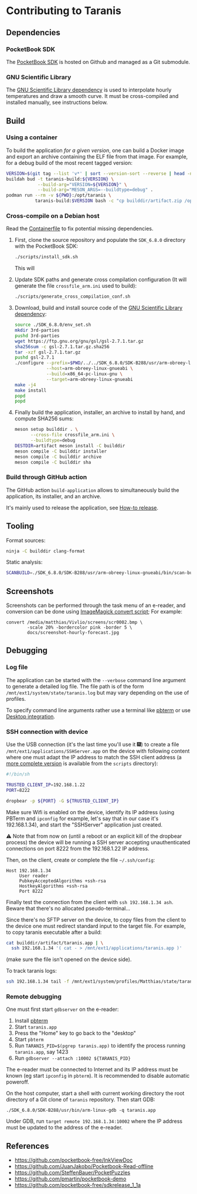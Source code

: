 # Contributing to Taranis

## Dependencies

### PocketBook SDK

The [PocketBook SDK](https://github.com/pocketbook/SDK_6.8.0) is
hosted on Github and managed as a Git submodule.

### GNU Scientific Library

The [GNU Scientific Library
dependency](https://www.gnu.org/software/gsl/) is used to interpolate
hourly temperatures and draw a smooth curve. It must be cross-compiled
and installed manually, see instructions below.

## Build

### Using a container

To build the application *for a given version*, one can build a Docker
image and export an archive containing the ELF file from that image. 
For example, for a debug build of the most recent tagged version:
```sh
VERSION=$(git tag --list 'v*' | sort --version-sort --reverse | head -n 1)
buildah bud -t taranis-build:${VERSION} \
            --build-arg="VERSION=${VERSION}" \
            --build-arg="MESON_ARGS=--buildtype=debug" .
podman run --rm -v ${PWD}:/opt/taranis \
           taranis-build:$VERSION bash -c "cp builddir/artifact.zip /opt/artifact.zip"
```

### Cross-compile on a Debian host

Read the [Containerfile](./Containerfile) to fix potential missing
dependencies.

1. First, clone the source repository and populate the `SDK_6.8.0`
   directory with the PocketBook SDK:
   ```sh
   ./scripts/install_sdk.sh
   ```

   This will

2. Update SDK paths and generate cross compilation configuration (It
   will generate the file `crossfile_arm.ini` used to build):
   ```sh
   ./scripts/generate_cross_compilation_conf.sh
   ```

3. Download, build and install source code of the [GNU Scientific
   Library dependency](https://www.gnu.org/software/gsl/):
   ```sh
   source ./SDK_6.8.0/env_set.sh
   mkdir 3rd-parties
   pushd 3rd-parties
   wget https://ftp.gnu.org/gnu/gsl/gsl-2.7.1.tar.gz
   sha256sum -c gsl-2.7.1.tar.gz.sha256
   tar -xzf gsl-2.7.1.tar.gz
   pushd gsl-2.7.1
   ./configure --prefix=$PWD/../../SDK_6.8.0/SDK-B288/usr/arm-obreey-linux-gnueabi/sysroot \
               --host=arm-obreey-linux-gnueabi \
               --build=x86_64-pc-linux-gnu \
               --target=arm-obreey-linux-gnueabi
   make -j4
   make install
   popd
   popd
   ```

4. Finally build the application, installer, an archive to
   install by hand, and compute SHA256 sums:
   ```sh
   meson setup builddir . \
         --cross-file crossfile_arm.ini \
         --buildtype=debug
   DESTDIR=artifact meson install -C builddir
   meson compile -C builddir installer
   meson compile -C builddir archive
   meson compile -C builddir sha
   ```

### Build through GitHub action

The GitHub action `build-application` allows to simultaneously build
the application, its installer, and an archive.

It's mainly used to release the application, see [How-to
release](./docs/how-to-release.md).

## Tooling

Format sources:
```sh
ninja -C builddir clang-format
```

Static analysis:
```sh
SCANBUILD=./SDK_6.8.0/SDK-B288/usr/arm-obreey-linux-gnueabi/bin/scan-build ninja -C builddir
```

## Screenshots

Screenshots can be performed through the task menu of an e-reader, and conversion can be done
using [ImageMagick convert script](https://www.imagemagick.org/script/convert.php); For example:
```
convert /media/matthias/Vivlio/screens/scr0002.bmp \
        -scale 20% -bordercolor pink -border 5 \
        docs/screenshot-hourly-forecast.jpg
```

## Debugging

### Log file

The application can be started with the `--verbose` command line
argument to generate a detailed log file. The file path is of the form
`/mnt/ext1/system/state/taranis.log` but may vary depending on the use
of profiles.

To specify command line arguments rather use a terminal like
[pbterm](https://github.com/Alastor27/pbterm) or use [Desktop
integration](./docs/desktop_integration.md).

### SSH connection with device

Use the USB connection (it's the last time you'll use it 🎆) to create
a file `/mnt/ext1/applications/SSHServer.app` on the device with
following content where one must adapt the IP address to match the SSH
client address (a [more complete version](./scripts/SSHServer.app) is
available from the `scripts` directory):

```sh
#!/bin/sh

TRUSTED_CLIENT_IP=192.168.1.22
PORT=8222

dropbear -p ${PORT} -G ${TRUSTED_CLIENT_IP}
```

Make sure Wifi is enabled on the device, identify its IP address
(using PBTerm and `ipconfig` for example, let's say that in our case
it's 192.168.1.34), and start the "SSHServer" application just created.

⚠️ Note that from now on (until a reboot or an explicit kill of the
dropbear process) the device will be running a SSH server accepting
unauthenticated connections on port 8222 from the 192.168.1.22 IP
address.

Then, on the client, create or complete the file `~/.ssh/config`:

```
Host 192.168.1.34
     User reader
     PubkeyAcceptedAlgorithms +ssh-rsa
     HostkeyAlgorithms +ssh-rsa
     Port 8222
```

Finally test the connection from the client with `ssh 192.168.1.34
ash`. Beware that there's no allocated pseudo-terminal…

Since there's no SFTP server on the device, to copy files from the
client to the device one must redirect standard input to the target
file. For example, to copy taranis executable after a build:

```sh
cat builddir/artifact/taranis.app | \
  ssh 192.168.1.34 '( cat - > /mnt/ext1/applications/taranis.app )'
```

(make sure the file isn't opened on the device side).

To track taranis logs:

```sh
ssh 192.168.1.34 tail -f /mnt/ext1/system/profiles/Matthias/state/taranis.log
```

### Remote debugging

One must first start `gdbserver` on the e-reader:

1. Install [pbterm](https://github.com/Alastor27/pbterm)
2. Start `taranis.app`
3. Press the "Home" key to go back to the "desktop"
4. Start `pbterm`
4. Run `TARANIS_PID=$(pgrep taranis.app)` to identify the process running
   `taranis.app`, say 1423
5. Run `gdbserver --attach :10002 ${TARANIS_PID}`

The e-reader must be connected to Internet and its IP address must be
known (eg start `ipconfig` in `pbterm`). It is recommended to disable
automatic poweroff.

On the host computer, start a shell with current working directory the
root directory of a Git clone of `taranis` repository. Then start GDB:
```shell
./SDK_6.8.0/SDK-B288/usr/bin/arm-linux-gdb -q taranis.app
```

Under GDB, run `target remote 192.168.1.34:10002` where the IP address
must be updated to the address of the e-reader.

## References

* https://github.com/pocketbook-free/InkViewDoc
* https://github.com/JuanJakobo/Pocketbook-Read-offline
* https://github.com/SteffenBauer/PocketPuzzles
* https://github.com/pmartin/pocketbook-demo
* https://github.com/pocketbook-free/sdkrelease_1_1a
